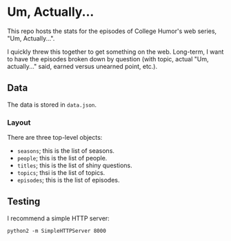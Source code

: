 # Um, Actually...
This repo hosts the stats for the episodes of College Humor's web series, "Um, Actually...".

I quickly threw this together to get something on the web.
Long-term, I want to have the episodes broken down by question (with topic, actual "Um, actually..." said, earned versus unearned point, etc.).

## Data
The data is stored in `data.json`.

### Layout
There are three top-level objects:

* `seasons`; this is the list of seasons.
* `people`; this is the list of people.
* `titles`; this is the list of shiny questions.
* `topics`; thsi is the list of topics.
* `episodes`; this is the list of episodes.

## Testing
I recommend a simple HTTP server:

```
python2 -m SimpleHTTPServer 8000
```
